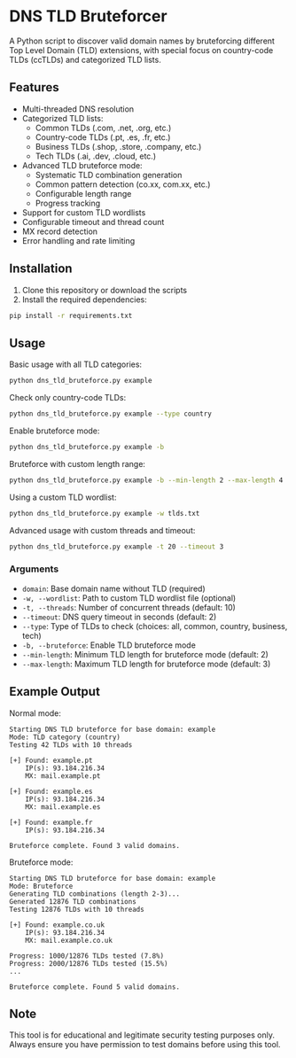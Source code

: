 # DNS TLD Bruteforcer

A Python script to discover valid domain names by bruteforcing different Top Level Domain (TLD) extensions, with special focus on country-code TLDs (ccTLDs) and categorized TLD lists.

## Features

- Multi-threaded DNS resolution
- Categorized TLD lists:
  - Common TLDs (.com, .net, .org, etc.)
  - Country-code TLDs (.pt, .es, .fr, etc.)
  - Business TLDs (.shop, .store, .company, etc.)
  - Tech TLDs (.ai, .dev, .cloud, etc.)
- Advanced TLD bruteforce mode:
  - Systematic TLD combination generation
  - Common pattern detection (co.xx, com.xx, etc.)
  - Configurable length range
  - Progress tracking
- Support for custom TLD wordlists
- Configurable timeout and thread count
- MX record detection
- Error handling and rate limiting

## Installation

1. Clone this repository or download the scripts
2. Install the required dependencies:
```bash
pip install -r requirements.txt
```

## Usage

Basic usage with all TLD categories:
```bash
python dns_tld_bruteforce.py example
```

Check only country-code TLDs:
```bash
python dns_tld_bruteforce.py example --type country
```

Enable bruteforce mode:
```bash
python dns_tld_bruteforce.py example -b
```

Bruteforce with custom length range:
```bash
python dns_tld_bruteforce.py example -b --min-length 2 --max-length 4
```

Using a custom TLD wordlist:
```bash
python dns_tld_bruteforce.py example -w tlds.txt
```

Advanced usage with custom threads and timeout:
```bash
python dns_tld_bruteforce.py example -t 20 --timeout 3
```

### Arguments

- `domain`: Base domain name without TLD (required)
- `-w, --wordlist`: Path to custom TLD wordlist file (optional)
- `-t, --threads`: Number of concurrent threads (default: 10)
- `--timeout`: DNS query timeout in seconds (default: 2)
- `--type`: Type of TLDs to check (choices: all, common, country, business, tech)
- `-b, --bruteforce`: Enable TLD bruteforce mode
- `--min-length`: Minimum TLD length for bruteforce mode (default: 2)
- `--max-length`: Maximum TLD length for bruteforce mode (default: 3)

## Example Output

Normal mode:
```
Starting DNS TLD bruteforce for base domain: example
Mode: TLD category (country)
Testing 42 TLDs with 10 threads

[+] Found: example.pt
    IP(s): 93.184.216.34
    MX: mail.example.pt

[+] Found: example.es
    IP(s): 93.184.216.34
    MX: mail.example.es

[+] Found: example.fr
    IP(s): 93.184.216.34

Bruteforce complete. Found 3 valid domains.
```

Bruteforce mode:
```
Starting DNS TLD bruteforce for base domain: example
Mode: Bruteforce
Generating TLD combinations (length 2-3)...
Generated 12876 TLD combinations
Testing 12876 TLDs with 10 threads

[+] Found: example.co.uk
    IP(s): 93.184.216.34
    MX: mail.example.co.uk

Progress: 1000/12876 TLDs tested (7.8%)
Progress: 2000/12876 TLDs tested (15.5%)
...

Bruteforce complete. Found 5 valid domains.
```

## Note

This tool is for educational and legitimate security testing purposes only. Always ensure you have permission to test domains before using this tool.